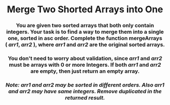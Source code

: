 <div align = "center">

# Merge Two Shorted Arrays into One

</div>

<div align = "center">

<h3>You are given two sorted arrays that both only contain integers. Your task is to find a way to merge them into a single one, sorted in asc order. Complete the function mergeArrays (&nbsp;<em>arr1</em>, <em>arr2</em>&nbsp;), where <em>arr1</em> and <em>arr2</em> are the original sorted arrays.</h3>

<h3>You don't need to worry about validation, since <em>arr1</em> and <em>arr2</em> must be arrays with 0 or more Integers. If both <em>arr1</em> and <em>arr2</em> are empty, then just return an empty array.</h3>

<h3><em>Note: arr1 and arr2 may be sorted in different orders. Also arr1 and arr2 may have same integers. Remove duplicated in the returned result.</em></h3>

</div>
